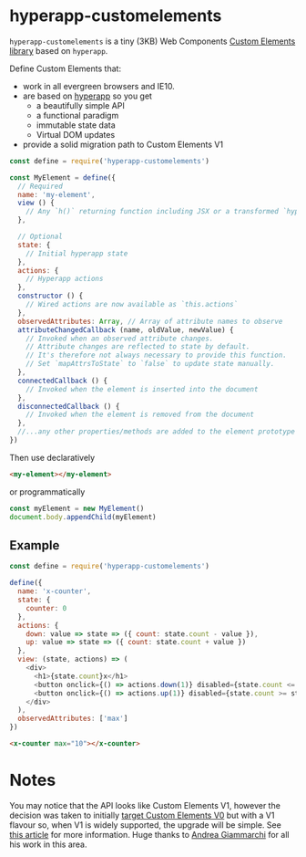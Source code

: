 # hyperapp-customelements

`hyperapp-customelements` is a tiny (3KB) Web Components [Custom Elements library](#custom-elements) based on `hyperapp`.

Define Custom Elements that:

- work in all evergreen browsers and IE10.
- are based on [hyperapp](https://github.com/hyperapp/hyperapp) so you get
  - a beautifully simple API
  - a functional paradigm
  - immutable state data
  - Virtual DOM updates
- provide a solid migration path to Custom Elements V1

```js
const define = require('hyperapp-customelements')

const MyElement = define({
  // Required
  name: 'my-element',
  view () {
    // Any `h()` returning function including JSX or a transformed `hyperviews` template
  },

  // Optional
  state: {
    // Initial hyperapp state
  },
  actions: {
    // Hyperapp actions
  },
  constructor () {
    // Wired actions are now available as `this.actions`
  },
  observedAttributes: Array, // Array of attribute names to observe
  attributeChangedCallback (name, oldValue, newValue) {
    // Invoked when an observed attribute changes.
    // Attribute changes are reflected to state by default.
    // It's therefore not always necessary to provide this function.
    // Set `mapAttrsToState` to `false` to update state manually.
  },
  connectedCallback () {
    // Invoked when the element is inserted into the document
  },
  disconnectedCallback () {
    // Invoked when the element is removed from the document
  },
  //...any other properties/methods are added to the element prototype
})
```

Then use declaratively

```html
<my-element></my-element>
```

or programmatically

```js
const myElement = new MyElement()
document.body.appendChild(myElement)
```

## Example

```js
const define = require('hyperapp-customelements')

define({
  name: 'x-counter',
  state: {
    counter: 0
  },
  actions: {
    down: value => state => ({ count: state.count - value }),
    up: value => state => ({ count: state.count + value })
  },
  view: (state, actions) => (
    <div>
      <h1>{state.count}x</h1>
      <button onclick={() => actions.down(1)} disabled={state.count <= 0}>ー</button>
      <button onclick={() => actions.up(1)} disabled={state.count >= state.max}>＋</button>
    </div>
  ),
  observedAttributes: ['max']
})
```

```html
<x-counter max="10"></x-counter>
```
# Notes

You may notice that the API looks like Custom Elements V1, however the decision was taken to 
initially [target Custom Elements V0](https://github.com/WebReflection/ce-v0) but with a V1 flavour so, when V1 is widely supported, the upgrade will be simple. See [this article](https://medium.com/@WebReflection/a-custom-elements-v0-grampafill-dc1319420e9b) for more information. Huge thanks to [Andrea Giammarchi](https://github.com/WebReflection) for all his work in this area.

